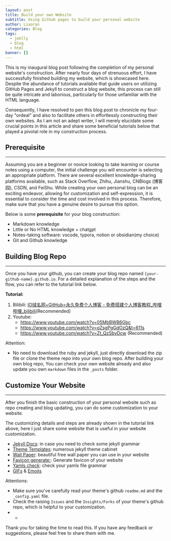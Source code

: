```yaml
---
layout: post
title: Build your own Website
subtitle: Using Github pages to build your personal website
author: Liaoran
categories: Blog
tags:
  - jeklly
  - blog
  - html
banner: []
---
```

This is my inaugural blog post following the completion of my personal website's construction. After nearly four days of strenuous effort, I have successfully finished building my website, which is showcased here. Despite the abundance of tutorials available that guide users on utilizing GitHub Pages and Jekyll to construct a blog website, this process can still be quite intricate and laborious, particularly for those unfamiliar with the HTML language.

Consequently, I have resolved to pen this blog post to chronicle my four-day "ordeal" and also to facilitate others in effortlessly constructing their own websites. As I am not an adept writer, I will merely elucidate some crucial points in this article and share some beneficial tutorials below that played a pivotal role in my construction process.

## Prerequisite
---
Assuming you are a beginner or novice looking to take learning or course notes using a computer, the initial challenge you will encounter is selecting an appropriate platform. There are several excellent knowledge-sharing platforms available, such as Stack Overflow, Zhihu, Jianshu, CNBlogs (博客园), CSDN, and FeiShu. While creating your own personal blog can be an exciting endeavor, allowing for customization and self-expression, it is essential to consider the time and cost involved in this process. Therefore, make sure that you have a genuine desire to pursue this option.

Below is some **prerequisite** for your blog construction:
- Markdown knowledge
- Little or No HTML knowledge + chatgpt
- Notes-taking software: vscode, typora, notion or obsidian(my choice)
 - Git and Github knowledge

## Building Blog Repo
---
Once you have your github, you can create your blog repo named `{your-github-name}.github.io`. For a detailed explanation of the steps and the flow, you can refer to the tutorial link below.

**Tutorial:**
1. Bilibili: [IO域名网+GitHub=永久免费个人博客 - 免费搭建个人博客教程_哔哩哔哩_bilibili](https://www.bilibili.com/video/BV1A14y1y7BL/?spm_id_from=333.999.0.0&vd_source=c6859ec5158d515b50f001aba53cc8f9)(Recommended)
2. Youtube: 
	- https://www.youtube.com/watch?v=05MbBWB6Gbc 
	- https://www.youtube.com/watch?v=qZsgPgGdOzQ&t=611s
	- https://www.youtube.com/watch?v=Zt_QzSbyDcw (Recommended)

Attention:
- No need to download the ruby and jekyll, just directly download the zip file or clone the theme repo into your own blog repo.
After building your own blog repo, You can check your own website already and also update you own `markdown` files in the `_posts` folder.

## Customize Your Website
---
After you finish the basic construction of your personal website such as repo creating and blog updating, you can do some customization to your website.

The customizing details and steps are already shown in the tutorial link above, here I just share some website that is useful in your website customization.

- [Jekyll Docs](https://jekyllrb.com/docs/): in case you need to check some jekyll grammar
- [Theme Templates](http://jekyllthemes.org/): numerous jekyll theme cabinet
- [Wall Paper](https://interfacelift.com/): beautiful free wall paper you can use in your website
- [Favicon generate:](https://favicon.io/favicon-generator/): Generate favicon of your website
- [Yamls check](https://www.yamllint.com/): check your yamls file grammar
- [GIFs](https://github.com/Anmol-Baranwal/Cool-GIFs-For-GitHub) & [Emojis](https://github.com/markdown-templates/markdown-emojis)

Attentions:
- Make sure you've carefully read your theme's github `readme.md` and the `_config.yaml` file.
- Check the raising `Issues` and the `Insights/Forks` of your theme's github repo, which is helpful to your customization.
- -

Thank you for taking the time to read this. If you have any feedback or suggestions, please feel free to share them with me.



